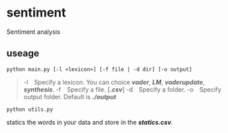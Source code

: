 # sentiment

Sentiment analysis

## useage

```shell
python main.py [-l <lexicon>] [-f file | -d dir] [-o output]
```

> -l&emsp;Specify a lexicon. You can choice ***vader***, ***LM***, ***vaderupdate***, ***synthesis***.
> -f&emsp;Specify a file.  [***.csv***]
> -d&emsp;Specify a folder.
> -o&emsp;Specify output folder. Default is ***./output***

```shell
python utils.py
```
statics the words in your data and store in the ***statics.csv***.
